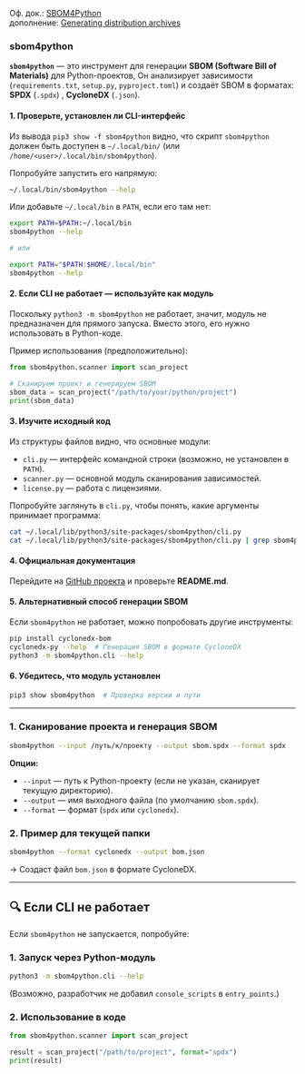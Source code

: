 Оф. док.: [SBOM4Python](https://pypi.org/project/sbom4python/)
<br/> дополнение: [Generating distribution archives](https://packaging.python.org/en/latest/tutorials/packaging-projects/#generating-distribution-archives)


### sbom4python
**`sbom4python`** — это инструмент для генерации **SBOM (Software Bill of Materials)** для Python-проектов, Он анализирует зависимости (`requirements.txt`, `setup.py`, `pyproject.toml`) и создаёт SBOM в форматах:  **SPDX** (`.spdx`) ,  **CycloneDX** (`.json`).

#### **1. Проверьте, установлен ли CLI-интерфейс**  
Из вывода `pip3 show -f sbom4python` видно, что скрипт `sbom4python` должен быть доступен в `~/.local/bin/` (или `/home/<user>/.local/bin/sbom4python`).  

Попробуйте запустить его напрямую:  
```bash
~/.local/bin/sbom4python --help
```
Или добавьте `~/.local/bin` в `PATH`, если его там нет:  
```bash
export PATH=$PATH:~/.local/bin
sbom4python --help

# или

export PATH="$PATH:$HOME/.local/bin"
sbom4python --help
```

#### **2. Если CLI не работает — используйте как модуль**  
Поскольку `python3 -m sbom4python` не работает, значит, модуль не предназначен для прямого запуска. Вместо этого, его нужно использовать в Python-коде.  

Пример использования (предположительно):  
```python
from sbom4python.scanner import scan_project

# Сканируем проект и генерируем SBOM
sbom_data = scan_project("/path/to/your/python/project")
print(sbom_data)
```

#### **3. Изучите исходный код**  
Из структуры файлов видно, что основные модули:  
- `cli.py` — интерфейс командной строки (возможно, не установлен в `PATH`).  
- `scanner.py` — основной модуль сканирования зависимостей.  
- `license.py` — работа с лицензиями.  

Попробуйте заглянуть в `cli.py`, чтобы понять, какие аргументы принимает программа:  
```bash
cat ~/.local/lib/python3/site-packages/sbom4python/cli.py
cat ~/.local/lib/python3/site-packages/sbom4python/cli.py | grep sbom4python
```

#### **4. Официальная документация**  
Перейдите на [GitHub проекта](https://github.com/anthonyharrison/sbom4python) и проверьте **README.md**.  

#### **5. Альтернативный способ генерации SBOM**  
Если `sbom4python` не работает, можно попробовать другие инструменты:  
```bash
pip install cyclonedx-bom  
cyclonedx-py --help  # Генерация SBOM в формате CycloneDX
python3 -m sbom4python.cli --help
```

#### **6. Убедитесь, что модуль установлен**  
```bash
pip3 show sbom4python  # Проверка версии и пути
```

---

### **1. Сканирование проекта и генерация SBOM**  
```bash
sbom4python --input /путь/к/проекту --output sbom.spdx --format spdx
```
**Опции:**  
- `--input` — путь к Python-проекту (если не указан, сканирует текущую директорию).  
- `--output` — имя выходного файла (по умолчанию `sbom.spdx`).  
- `--format` — формат (`spdx` или `cyclonedx`).  

### **2. Пример для текущей папки**  
```bash
sbom4python --format cyclonedx --output bom.json
```
→ Создаст файл `bom.json` в формате CycloneDX.  

---

## **🔍 Если CLI не работает**  
Если `sbom4python` не запускается, попробуйте:  
### **1. Запуск через Python-модуль**  
```bash
python3 -m sbom4python.cli --help
```
(Возможно, разработчик не добавил `console_scripts` в `entry_points`.)  

### **2. Использование в коде**  
```python
from sbom4python.scanner import scan_project

result = scan_project("/path/to/project", format="spdx")
print(result)
```


